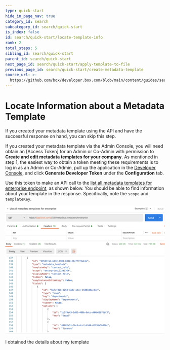 ```yaml
---
type: quick-start
hide_in_page_nav: true
category_id: search
subcategory_id: search/quick-start
is_index: false
id: search/quick-start/locate-template-info
rank: 2
total_steps: 5
sibling_id: search/quick-start
parent_id: search/quick-start
next_page_id: search/quick-start/apply-template-to-file
previous_page_id: search/quick-start/create-metadata-template
source_url: >-
  https://github.com/box/developer.box.com/blob/main/content/guides/search/quick-start/2-locate-template-info.md
---
```

# Locate Information about a Metadata Template

<Message warning>

If you created your metadata template using the API and have the successful
response on hand, you can skip this step.

</Message>

If you created your metadata template via the Admin Console, you will need
obtain an [Access Token] for an Admin or Co-Admin with permission to
**Create and edit metadata templates for your company**. As mentioned in
step 1, the easiest way to obtain a token meeting these requirements is to log
in as an Admin or Co-Admin, pull up the application in the
[Developer Console][dc], and click **Generate Developer Token** under the
**Configuration** tab. 

Use this token to make an API call to the
[list all metadata templates for enterprise endpoint][metadata-list], as shown
below. You should be able to find information about your template in the
response. Specifically, note the `scope` and `templateKey`. 

<ImageFrame center>

![List All Templates](./images/list-all-templates.png)

</ImageFrame>

<Next>

I obtained the details about my template

</Next>

[dc]: https://account.box.com/developers/console
[metadata-list]: e://get-metadata-templates-enterprise/